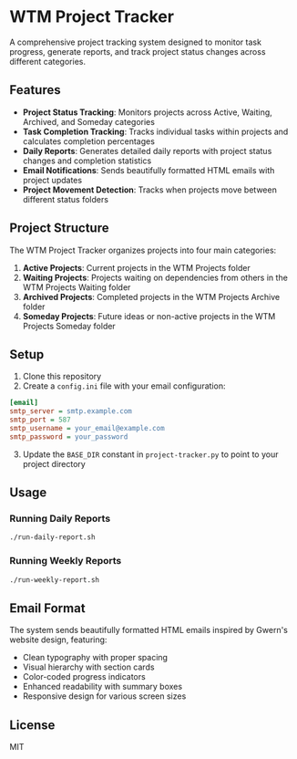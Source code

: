 # WTM Project Tracker

A comprehensive project tracking system designed to monitor task progress, generate reports, and track project status changes across different categories.

## Features

- **Project Status Tracking**: Monitors projects across Active, Waiting, Archived, and Someday categories
- **Task Completion Tracking**: Tracks individual tasks within projects and calculates completion percentages
- **Daily Reports**: Generates detailed daily reports with project status changes and completion statistics
- **Email Notifications**: Sends beautifully formatted HTML emails with project updates
- **Project Movement Detection**: Tracks when projects move between different status folders

## Project Structure

The WTM Project Tracker organizes projects into four main categories:

1. **Active Projects**: Current projects in the WTM Projects folder
2. **Waiting Projects**: Projects waiting on dependencies from others in the WTM Projects Waiting folder
3. **Archived Projects**: Completed projects in the WTM Projects Archive folder
4. **Someday Projects**: Future ideas or non-active projects in the WTM Projects Someday folder

## Setup

1. Clone this repository
2. Create a `config.ini` file with your email configuration:

```ini
[email]
smtp_server = smtp.example.com
smtp_port = 587
smtp_username = your_email@example.com
smtp_password = your_password
```

3. Update the `BASE_DIR` constant in `project-tracker.py` to point to your project directory

## Usage

### Running Daily Reports

```bash
./run-daily-report.sh
```

### Running Weekly Reports

```bash
./run-weekly-report.sh
```

## Email Format

The system sends beautifully formatted HTML emails inspired by Gwern's website design, featuring:

- Clean typography with proper spacing
- Visual hierarchy with section cards
- Color-coded progress indicators
- Enhanced readability with summary boxes
- Responsive design for various screen sizes

## License

MIT

